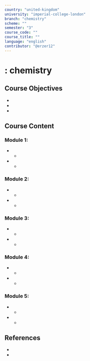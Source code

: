 ```yaml
---
country: "united-kingdom"
university: "imperial-college-london"
branch: "chemistry"
scheme: ""
semester: "3"
course_code: ""
course_title: ""
language: "english"
contributor: "@erzer12"
---
```

# : chemistry

## Course Objectives
* 
* 
* 

## Course Content
### Module 1: 
* 
  - 
* 
  - 

### Module 2: 
* 
  - 
* 
  - 

### Module 3: 
* 
  - 
* 
  - 

### Module 4: 
* 
  - 
* 
  - 

### Module 5: 
* 
  - 
* 
  - 

## References
* 
* 
